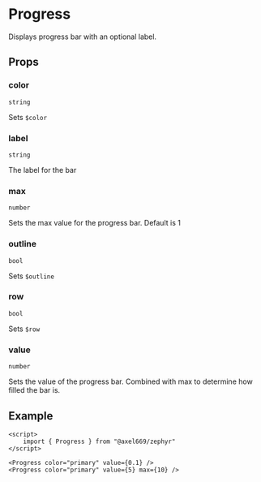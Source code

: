 # Progress

Displays progress bar with an optional label.

## Props

### color
`string`

Sets `$color`

### label
`string`

The label for the bar

### max
`number`

Sets the max value for the progress bar. Default is 1

### outline
`bool`

Sets `$outline`

### row
`bool`

Sets `$row`

### value
`number`

Sets the value of the progress bar. Combined with max to determine how
filled the bar is.

## Example
```svelte
<script>
    import { Progress } from "@axel669/zephyr"
</script>

<Progress color="primary" value={0.1} />
<Progress color="primary" value={5} max={10} />
```
